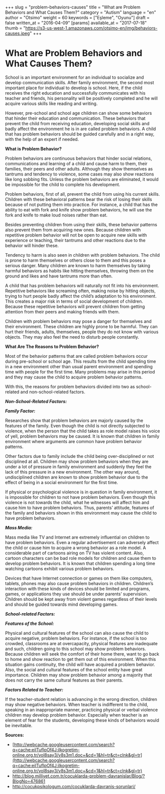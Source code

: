 +++
slug = "problem-behaviors-causes"
title = "What are Problem Behaviors and What Causes Them?"
category = "Autism"
language = "en"
author = "Otsimo"
weight = 60
keywords = ["Eşleme", "Oyunu"]
draft = false
written_at = "2016-04-09"
[params]
available_at = "2017-07-18"
thumb = "https://s3-us-west-1.amazonaws.com/otsimo-en/img/behaviors-causes.jpeg"
+++

# What are Problem Behaviors and What Causes Them?

School is an important environment for an individual to socialize and develop communication skills. After family environment, the second most important place for individual to develop is school. Here, if the child receives the right education and successfully communicates with his teacher and friends, his personality will be positively completed and he will acquire various skills like reading and writing.

However, pre-school and school age children can show some behaviors that hinder their education and communication. These behaviors that prevent the child from receiving education, developing social skills and badly affect the environment he is in are called problem behaviors. A child that has problem behaviors should be guided carefully and in a right way, with the help of an expert if needed.

**What is Problem Behavior?**

Problem behaviors are continuous behaviors that hinder social relations, communications and learning of a child and cause harm to them, their families, their peers and other adults. Although they show themselves as tantrums and tendency to violence, some cases may also show reactions like long sobbing fits. Unless the problem behaviors are eliminated, it would be impossible for the child to complete his development.

Problem behaviors, first of all, prevent the child from using his current skills. Children with these behavioral patterns bear the risk of losing their skills because of not putting them into practice. For instance, a child that has the ability to eat with fork and knife show problem behaviors, he will use the fork and knife to make loud noises rather than eat.

Besides preventing children from using their skills, these behavior patterns also prevent them from acquiring new ones. Because children with repetitive problem behavior will not be open to acquire new skills with experience or teaching, their tantrums and other reactions due to the behavior will hinder these.

Tendency to harm is also seen in children with problem behaviors. The child is prone to harm themselves or others close to them and this poses a serious danger. Many children are known to harm themselves by taking harmful behaviors as habits like hitting themselves, throwing them on the ground and likes and have tantrums more than often.

A child that has problem behaviors will naturally not fit into his environment. Repetitive behaviors like screaming often, making noise by hitting objects, trying to hurt people badly affect the child’s adaptation to his environment. This creates a major risk in terms of social development of children. Because these repetitive behaviors will prevent children from getting attention from their peers and making friends with them.

Children with problem behaviors may pose a danger for themselves and their environment. These children are highly prone to be harmful. They can hurt their friends, adults, themselves, people they do not know with various objects. They may also feel the need to disturb people constantly.

**What Are The Reasons to Problem Behavior?**

Most of the behavior patterns that are called problem behaviors occur during pre-school or school age. This results from the child spending time in a new environment other than usual parent environment and spending time with people for the first time. Many problems may arise in this period and they may cause the child to acquire problem behavior patterns.

With this, the reasons for problem behaviors divided into two as school-related and non-school-related factors.

**_Non-School-Related Factors:_**

**_Family Factor:_**

Researches show that problem behaviors are majorly caused by the features of the family. Even though the child is not directly subjected to violence, when the person that the child takes as role model raises his voice of yell, problem behaviors may be caused. It is known that children in family environment where arguments are common have problem behavior patterns.

Other factors due to family include the child being over-disciplined or not disciplined at all. Children may show problem behaviors when they are under a lot of pressure in family environment and suddenly they feel the lack of this pressure in a new environment. The other way around, undisciplined children are known to show problem behavior due to the effect of being in a social environment for the first time.

If physical or psychological violence is in question in family environment, it is impossible for children to not have problem behaviors. Even though this violence is not towards the child, what he witnesses will affect him and cause him to have problem behaviors. Thus, parents’ attitude, features of the family and behaviors shown in this environment may cause the child to have problem behaviors.

**_Mass Media:_**

Mass media like TV and Internet are extremely influential on children to have problem behaviors. Even a regular advertisement can adversely affect the child or cause him to acquire a wrong behavior as a role model. A considerable part of cartoons airing on TV has violent content. Also, cartoon characters can be bad role models for children and cause them to develop problem behaviors. It is known that children spending a long time watching cartoons exhibit various problem behaviors.

Devices that have Internet connection or games on them like computers, tablets, phones may also cause problem behaviors in children. Children’s interaction with these kinds of devices should be limited and programs, games, or applications they use should be under parents’ supervision. Children should be kept away from violent games regardless of their levels and should be guided towards mind developing games.

**_School-related Factors:_**

**_Features of the School:_**

Physical and cultural features of the school can also cause the child to acquire negative, problem behaviors. For instance, if the school is too crowded, classrooms are at overcapacity, physical features are inadequate and such, children going to this school may show problem behaviors. Because children will seek the comfort of their home there, want to go back to home and show reaction to get them out of this environment. When this situation gains continuity, the child will have acquired a problem behavior. Also, the social and cultural features of the school entity have great importance. Children may show problem behavior among a majority that does not carry the same cultural features as their parents.

**_Factors Related to Teacher:_**

If the teacher-student relation is advancing in the wrong direction, children may show negative behaviors. When teacher is indifferent to the child, speaking in an inappropriate manner, practicing physical or verbal violence children may develop problem behavior. Especially when teacher is an element of fear for the students, developing these kinds of behaviors would be inevitable.

**Sources:**

  * [http://webcache.googleusercontent.com/search?q=cache:eilTufIpOf4J:ilkogretim-online.org.tr/vol8say3/v8s3m1.doc+&cd=1&hl=tr&ct=clnk&gl=tr](http://webcache.googleusercontent.com/search?q=cache:eilTufIpOf4J:ilkogretim-online.org.tr/vol8say3/v8s3m1.doc+&cd=1&hl=tr&ct=clnk&gl=tr)
  * <http://blog.milliyet.com.tr/cocuklarda-problem-davranislar/Blog/?BlogNo=476861>
  * <http://cocukpsikologum.com/cocuklarda-davranis-sorunlari/>
